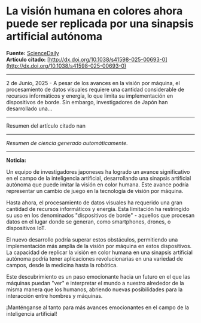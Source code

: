 # La visión humana en colores ahora puede ser replicada por una sinapsis artificial autónoma

**Fuente:** [ScienceDaily](https://www.sciencedaily.com/releases/2025/06/250602155323.htm)  
**Artículo citado:** [http://dx.doi.org/10.1038/s41598-025-00693-0](http://dx.doi.org/10.1038/s41598-025-00693-0)

---

2 de Junio, 2025 - A pesar de los avances en la visión por máquina, el procesamiento de datos visuales requiere una cantidad considerable de recursos informáticos y energía, lo que limita su implementación en dispositivos de borde. Sin embargo, investigadores de Japón han desarrollado una...

---

Resumen del artículo citado
nan

---

*Resumen de ciencia generado automáticamente.*

---

**Noticia:**

Un equipo de investigadores japoneses ha logrado un avance significativo en el campo de la inteligencia artificial, desarrollando una sinapsis artificial autónoma que puede imitar la visión en color humana. Este avance podría representar un cambio de juego en la tecnología de visión por máquina.

Hasta ahora, el procesamiento de datos visuales ha requerido una gran cantidad de recursos informáticos y energía. Esta limitación ha restringido su uso en los denominados "dispositivos de borde" - aquellos que procesan datos en el lugar donde se generan, como smartphones, drones, o dispositivos IoT. 

El nuevo desarrollo podría superar estos obstáculos, permitiendo una implementación más amplia de la visión por máquina en estos dispositivos. La capacidad de replicar la visión en color humana en una sinapsis artificial autónoma podría tener aplicaciones revolucionarias en una variedad de campos, desde la medicina hasta la robótica.

Este descubrimiento es un paso emocionante hacia un futuro en el que las máquinas puedan "ver" e interpretar el mundo a nuestro alrededor de la misma manera que los humanos, abriendo nuevas posibilidades para la interacción entre hombres y máquinas. 

¡Manténganse al tanto para más avances emocionantes en el campo de la inteligencia artificial!